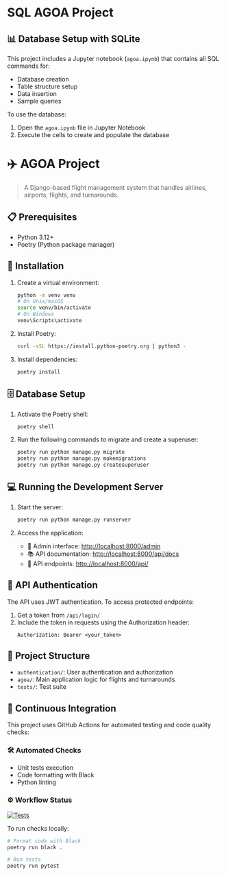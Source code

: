 # SQL AGOA Project

## 📊 Database Setup with SQLite

This project includes a Jupyter notebook (`agoa.ipynb`) that contains all SQL commands for:
- Database creation
- Table structure setup
- Data insertion
- Sample queries

To use the database:
1. Open the `agoa.ipynb` file in Jupyter Notebook
2. Execute the cells to create and populate the database

# ✈️ AGOA Project

> A Django-based flight management system that handles airlines, airports, flights, and turnarounds.

## 📋 Prerequisites

- Python 3.12+
- Poetry (Python package manager)

## 🚀 Installation

1. Create a virtual environment:
    ```bash
    python -m venv venv
    # On Unix/macOS
    source venv/bin/activate
    # On Windows
    venv\Scripts\activate
    ```

2. Install Poetry:
    ```bash
    curl -sSL https://install.python-poetry.org | python3 -
    ```

3. Install dependencies:
    ```bash
    poetry install
    ```

## 🗄️ Database Setup

1. Activate the Poetry shell:
    ```bash
    poetry shell
    ```

2. Run the following commands to migrate and create a superuser:
    ```bash
    poetry run python manage.py migrate
    poetry run python manage.py makemigrations
    poetry run python manage.py createsuperuser
    ```

## 💻 Running the Development Server

1. Start the server:
    ```bash
    poetry run python manage.py runserver
    ```

2. Access the application:
    - 🔧 Admin interface: [http://localhost:8000/admin](http://localhost:8000/admin)
    - 📚 API documentation: [http://localhost:8000/api/docs](http://localhost:8000/api/docs)
    - 🔌 API endpoints: [http://localhost:8000/api/](http://localhost:8000/api/)

## 🔐 API Authentication

The API uses JWT authentication. To access protected endpoints:

1. Get a token from `/api/login/`
2. Include the token in requests using the Authorization header:
    ```http
    Authorization: Bearer <your_token>
    ```

## 📁 Project Structure

- `authentication/`: User authentication and authorization
- `agoa/`: Main application logic for flights and turnarounds
- `tests/`: Test suite


## 🔄 Continuous Integration

This project uses GitHub Actions for automated testing and code quality checks:

### 🛠️ Automated Checks

- Unit tests execution
- Code formatting with Black
- Python linting

### ⚙️ Workflow Status

[![Tests](https://github.com/yourusername/agoa/actions/workflows/tests.yml/badge.svg)](https://github.com/yourusername/agoa/actions/workflows/tests.yml)

To run checks locally:

```bash
# Format code with Black
poetry run black .

# Run tests
poetry run pytest
```